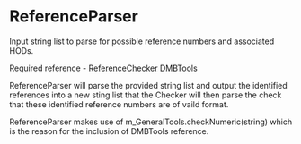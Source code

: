 # ReferenceParser
Input string list to parse for possible reference numbers and associated HODs.

Required reference -  [ReferenceChecker](https://github.com/finct-bdapp-development/ReferenceChecker.git)
                      [DMBTools](https://github.com/finct-bdapp-development/DMBTools.git)

ReferenceParser will parse the provided string list and output the identified references into a new sting list that the Checker will then parse the check that these identified reference numbers are of vaild format.

ReferenceParser makes use of m_GeneralTools.checkNumeric(string) which is the reason for the inclusion of DMBTools reference.
